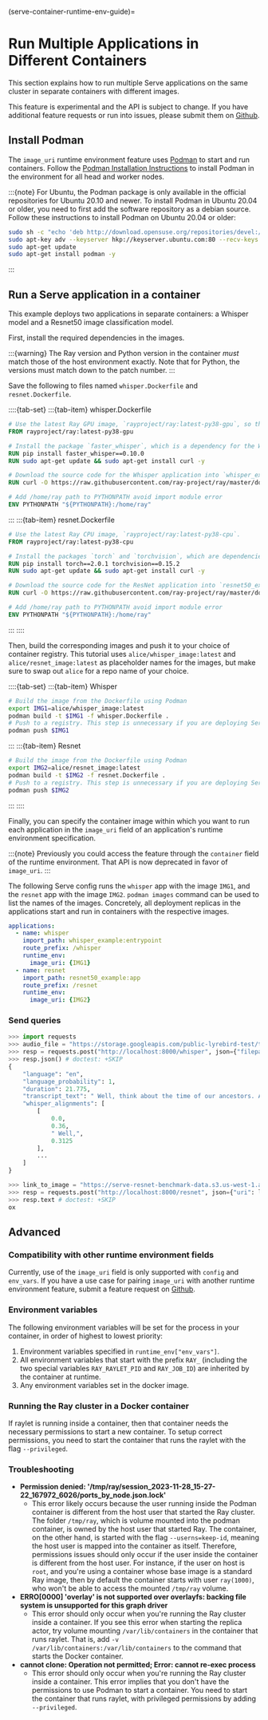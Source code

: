(serve-container-runtime-env-guide)=
# Run Multiple Applications in Different Containers

This section explains how to run multiple Serve applications on the same cluster in separate containers with different images.

This feature is experimental and the API is subject to change. If you have additional feature requests or run into issues, please submit them on [Github](https://github.com/ray-project/ray/issues).

## Install Podman

The `image_uri` runtime environment feature uses [Podman](https://podman.io/) to start and run containers. Follow the [Podman Installation Instructions](https://podman.io/docs/installation) to install Podman in the environment for all head and worker nodes.

:::{note}
For Ubuntu, the Podman package is only available in the official repositories for Ubuntu 20.10 and newer. To install Podman in Ubuntu 20.04 or older, you need to first add the software repository as a debian source. Follow these instructions to install Podman on Ubuntu 20.04 or older:

```bash
sudo sh -c "echo 'deb http://download.opensuse.org/repositories/devel:/kubic:/libcontainers:/stable/xUbuntu_20.04/ /' > /etc/apt/sources.list.d/devel:kubic:libcontainers:stable.list"
sudo apt-key adv --keyserver hkp://keyserver.ubuntu.com:80 --recv-keys 4D64390375060AA4
sudo apt-get update
sudo apt-get install podman -y
```
:::

## Run a Serve application in a container

This example deploys two applications in separate containers: a Whisper model and a Resnet50 image classification model.

First, install the required dependencies in the images.

:::{warning}
The Ray version and Python version in the container *must* match those of the host environment exactly. Note that for Python, the versions must match down to the patch number.
:::

Save the following to files named `whisper.Dockerfile` and `resnet.Dockerfile`.

::::{tab-set}
:::{tab-item} whisper.Dockerfile
```dockerfile
# Use the latest Ray GPU image, `rayproject/ray:latest-py38-gpu`, so the Whisper model can run on GPUs.
FROM rayproject/ray:latest-py38-gpu

# Install the package `faster_whisper`, which is a dependency for the Whisper model.
RUN pip install faster_whisper==0.10.0
RUN sudo apt-get update && sudo apt-get install curl -y

# Download the source code for the Whisper application into `whisper_example.py`.
RUN curl -O https://raw.githubusercontent.com/ray-project/ray/master/doc/source/serve/doc_code/whisper_example.py

# Add /home/ray path to PYTHONPATH avoid import module error
ENV PYTHONPATH "${PYTHONPATH}:/home/ray"
```
:::
:::{tab-item} resnet.Dockerfile
```dockerfile
# Use the latest Ray CPU image, `rayproject/ray:latest-py38-cpu`.
FROM rayproject/ray:latest-py38-cpu

# Install the packages `torch` and `torchvision`, which are dependencies for the ResNet model.
RUN pip install torch==2.0.1 torchvision==0.15.2
RUN sudo apt-get update && sudo apt-get install curl -y

# Download the source code for the ResNet application into `resnet50_example.py`.
RUN curl -O https://raw.githubusercontent.com/ray-project/ray/master/doc/source/serve/doc_code/resnet50_example.py

# Add /home/ray path to PYTHONPATH avoid import module error
ENV PYTHONPATH "${PYTHONPATH}:/home/ray"
```
:::
::::

Then, build the corresponding images and push it to your choice of container registry. This tutorial uses `alice/whisper_image:latest` and `alice/resnet_image:latest` as placeholder names for the images, but make sure to swap out `alice` for a repo name of your choice.

::::{tab-set}
:::{tab-item} Whisper
```bash
# Build the image from the Dockerfile using Podman
export IMG1=alice/whisper_image:latest
podman build -t $IMG1 -f whisper.Dockerfile .
# Push to a registry. This step is unnecessary if you are deploying Serve locally.
podman push $IMG1
```
:::
:::{tab-item} Resnet
```bash
# Build the image from the Dockerfile using Podman
export IMG2=alice/resnet_image:latest
podman build -t $IMG2 -f resnet.Dockerfile .
# Push to a registry. This step is unnecessary if you are deploying Serve locally.
podman push $IMG2
```
:::
::::

Finally, you can specify the container image within which you want to run each application in the `image_uri` field of an application's runtime environment specification.

:::{note}
Previously you could access the feature through the `container` field of the runtime environment. That API is now deprecated in favor of `image_uri`.
:::

The following Serve config runs the `whisper` app with the image `IMG1`, and the `resnet` app with the image `IMG2`. `podman images` command can be used to list the names of the images. Concretely, all deployment replicas in the applications start and run in containers with the respective images.

```yaml
applications:
  - name: whisper
    import_path: whisper_example:entrypoint
    route_prefix: /whisper
    runtime_env:
      image_uri: {IMG1}
  - name: resnet
    import_path: resnet50_example:app
    route_prefix: /resnet
    runtime_env:
      image_uri: {IMG2}
```

### Send queries



```python
>>> import requests
>>> audio_file = "https://storage.googleapis.com/public-lyrebird-test/test_audio_22s.wav"
>>> resp = requests.post("http://localhost:8000/whisper", json={"filepath": audio_file}) # doctest: +SKIP
>>> resp.json() # doctest: +SKIP
{
    "language": "en",
    "language_probability": 1,
    "duration": 21.775,
    "transcript_text": " Well, think about the time of our ancestors. A ping, a ding, a rustling in the bushes is like, whoo, that means an immediate response. Oh my gosh, what's that thing? Oh my gosh, I have to do it right now. And dude, it's not a tiger, right? Like, but our, our body treats stress as if it's life-threatening because to quote Robert Sapolsky or butcher his quote, he's a Robert Sapolsky is like one of the most incredible stress physiologists of",
    "whisper_alignments": [
        [
            0.0,
            0.36,
            " Well,",
            0.3125
        ],
        ...
    ]
}

>>> link_to_image = "https://serve-resnet-benchmark-data.s3.us-west-1.amazonaws.com/000000000019.jpeg"
>>> resp = requests.post("http://localhost:8000/resnet", json={"uri": link_to_image}) # doctest: +SKIP
>>> resp.text # doctest: +SKIP
ox
```

## Advanced

### Compatibility with other runtime environment fields

Currently, use of the `image_uri` field is only supported with `config` and `env_vars`. If you have a use case for pairing `image_uri` with another runtime environment feature, submit a feature request on [Github](https://github.com/ray-project/ray/issues).

### Environment variables

The following environment variables will be set for the process in your container, in order of highest to lowest priority:
1. Environment variables specified in `runtime_env["env_vars"]`.
2. All environment variables that start with the prefix `RAY_` (including the two special variables `RAY_RAYLET_PID` and `RAY_JOB_ID`) are inherited by the container at runtime.
3. Any environment variables set in the docker image.

### Running the Ray cluster in a Docker container

If raylet is running inside a container, then that container needs the necessary permissions to start a new container. To setup correct permissions, you need to start the container that runs the raylet with the flag `--privileged`.

### Troubleshooting
* **Permission denied: '/tmp/ray/session_2023-11-28_15-27-22_167972_6026/ports_by_node.json.lock'**
  * This error likely occurs because the user running inside the Podman container is different from the host user that started the Ray cluster. The folder `/tmp/ray`, which is volume mounted into the podman container, is owned by the host user that started Ray. The container, on the other hand, is started with the flag `--userns=keep-id`, meaning the host user is mapped into the container as itself. Therefore, permissions issues should only occur if the user inside the container is different from the host user. For instance, if the user on host is `root`, and you're using a container whose base image is a standard Ray image, then by default the container starts with user `ray(1000)`, who won't be able to access the mounted `/tmp/ray` volume.
* **ERRO[0000] 'overlay' is not supported over overlayfs: backing file system is unsupported for this graph driver**
  * This error should only occur when you're running the Ray cluster inside a container. If you see this error when starting the replica actor, try volume mounting `/var/lib/containers` in the container that runs raylet. That is, add `-v /var/lib/containers:/var/lib/containers` to the command that starts the Docker container.
* **cannot clone: Operation not permitted; Error: cannot re-exec process**
  * This error should only occur when you're running the Ray cluster inside a container. This error implies that you don't have the permissions to use Podman to start a container. You need to start the container that runs raylet, with privileged permissions by adding `--privileged`.
